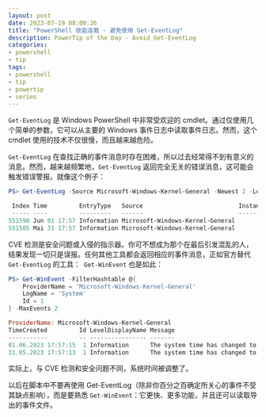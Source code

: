 ```yaml
---
layout: post
date: 2023-07-19 08:00:26
title: "PowerShell 技能连载 - 避免使用 Get-EventLog"
description: PowerTip of the Day - Avoid Get-EventLog
categories:
- powershell
- tip
tags:
- powershell
- tip
- powertip
- series
---
```

`Get-EventLog` 是 Windows PowerShell 中非常受欢迎的 cmdlet。通过仅使用几个简单的参数，它可以从主要的 Windows 事件日志中读取事件日志。然而，这个 cmdlet 使用的技术不仅很慢，而且越来越危险。

`Get-EventLog` 在查找正确的事件消息时存在困难，所以过去经常得不到有意义的消息。然而，越来越频繁地，`Get-EventLog` 返回完全无关的错误消息，这可能会触发错误警报。就像这个例子：

```powershell
PS> Get-EventLog -Source Microsoft-Windows-Kernel-General -Newest 2 -LogName System -InstanceId 1

 Index Time         EntryType   Source                           InstanceID Message
 ----- ----         ---------   ------                           ---------- -------
551590 Jun 01 17:57 Information Microsoft-Windows-Kernel-General          1 Possible detection of CVE: 2023-06-01T15:57:15.025483...
551505 Mai 31 17:57 Information Microsoft-Windows-Kernel-General          1 Possible detection of CVE: 2023-05-31T15:57:13.842816...
```

CVE 检测是安全问题或入侵的指示器。你可不想成为那个在最后引发混乱的人，结果发现一切只是误报。任何其他工具都会返回相应的事件消息，正如官方替代 `Get-EventLog` 的工具：` Get-WinEvent` 也是如此：

```powershell
PS> Get-WinEvent -FilterHashtable @{
    ProviderName = 'Microsoft-Windows-Kernel-General'
    LogName = 'System'
    Id = 1
} -MaxEvents 2

ProviderName: Microsoft-Windows-Kernel-General
TimeCreated         Id LevelDisplayName Message
-----------         -- ---------------- -------
01.06.2023 17:57:15  1 Information      The system time has changed to ‎2023‎-‎06‎-‎01T15:57:15.025483100Z from ‎2023‎-‎06‎-‎01T1...
31.05.2023 17:57:13  1 Information      The system time has changed to ‎2023‎-‎05‎-‎31T15:57:13.842816200Z from ‎2023‎-‎05‎-‎31T1...
```

实际上，与 CVE 检测和安全问题不同，系统时间被调整了。

以后在脚本中不要再使用 Get-EventLog（除非你百分之百确定所关心的事件不受其缺点影响），而是要熟悉 `Get-WinEvent`：它更快、更多功能，并且还可以读取导出的事件文件。
<!--本文国际来源：[Avoid Get-EventLog](https://blog.idera.com/database-tools/powershell/powertips/avoid-get-eventlog/)-->

